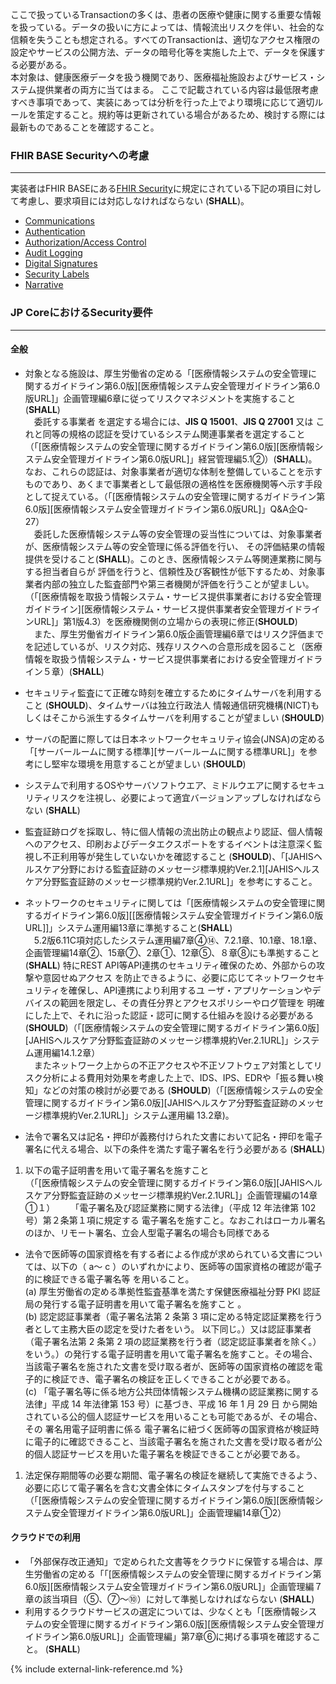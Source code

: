ここで扱っているTransactionの多くは、患者の医療や健康に関する重要な情報を扱っている。データの扱いに方によっては、情報流出リスクを伴い、社会的な信頼を失うことも想定される。すべてのTransactionは、適切なアクセス権限の設定やサービスの公開方法、データの暗号化等を実施した上で、データを保護する必要がある。  
本対象は、健康医療データを扱う機関であり、医療福祉施設およびサービス・システム提供業者の両方に当てはまる。 ここで記載されている内容は最低限考慮すべき事項であって、実装にあっては分析を行った上でより環境に応じて適切ルールを策定すること。規約等は更新されている場合があるため、検討する際には最新ものであることを確認すること。

### FHIR BASE Securityへの考慮
---
実装者はFHIR BASEにある[FHIR Security](https://hl7.org/fhir/R4B/security.html)に規定にされている下記の項目に対して考慮し、要求項目には対応しなければならない (**SHALL**)。
- [Communications](https://hl7.org/fhir/R4B/security.html#http)
- [Authentication](https://hl7.org/fhir/R4B/security.html#authentication)
- [Authorization/Access Control](https://hl7.org/fhir/R4B/security.html#authorization/access%20control)
- [Audit Logging](https://hl7.org/fhir/R4B/security.html#audit%20logging)
- [Digital Signatures](https://hl7.org/fhir/R4B/security.html#digital%20signatures)
- [Security Labels](https://hl7.org/fhir/R4B/security-labels.html)
- [Narrative](https://hl7.org/fhir/R4B/security.html#narrative)

### JP CoreにおけるSecurity要件
---
#### 全般
- 対象となる施設は、厚生労働省の定める「[医療情報システムの安全管理に関するガイドライン第6.0版][医療情報システム安全管理ガイドライン第6.0版URL]」企画管理編6章に従ってリスクマネジメントを実施すること (**SHALL**)   
　委託する事業者 を選定する場合には、**JIS Q 15001**、**JIS Q 27001** 又は これと同等の規格の認証を受けているシステム関連事業者を選定すること（「[医療情報システムの安全管理に関するガイドライン第6.0版][医療情報システム安全管理ガイドライン第6.0版URL]」経営管理編5.1②）(**SHALL**)。なお、これらの認証は、対象事業者が適切な体制を整備していることを示すものであり、あくまで事業者として最低限の適格性を医療機関等へ示す手段として捉えている。（「[医療情報システムの安全管理に関するガイドライン第6.0版][医療情報システム安全管理ガイドライン第6.0版URL]」Q&A企Q-27）  
　委託した医療情報システム等の安全管理の妥当性については、対象事業者が、医療情報システム等の安全管理に係る評価を行い、 その評価結果の情報提供を受けること(**SHALL**)。このとき、医療情報システム等関連業務に関与する担当者自らが 評価を行うと、信頼性及び客観性が低下するため、対象事業者内部の独立した監査部門や第三者機関が評価を行うことが望ましい。（「[医療情報を取扱う情報システム・サービス提供事業者における安全管理ガイドライン][医療情報システム・サービス提供事業者安全管理ガイドラインURL]」第1版4.3）を医療機関側の立場からの表現に修正(**SHOULD**)  
　また、厚生労働省ガイドライン第6.0版企画管理編6章ではリスク評価までを記述しているが、リスク対応、残存リスクへの合意形成を図ること（医療情報を取扱う情報システム・サービス提供事業者における安全管理ガイドライン５章）(**SHALL**)
- セキュリティ監査にて正確な時刻を確立するためにタイムサーバを利用すること (**SHOULD**)、タイムサーバは独立行政法人 情報通信研究機構(NICT)もしくはそこから派生するタイムサーバを利用することが望ましい (**SHOULD**)
- サーバの配置に際しては日本ネットワークセキュリティ協会(JNSA)の定める「[サーバールームに関する標準][サーバールームに関する標準URL]」を参考にし堅牢な環境を用意することが望ましい (**SHOULD**)
- システムで利用するOSやサーバソフトウエア、ミドルウエアに関するセキュリティリスクを注視し、必要によって適宜バージョンアップしなければならない (**SHALL**)
- 監査証跡ログを採取し、特に個人情報の流出防止の観点より認証、個人情報へのアクセス、印刷およびデータエクスポートをするイベントは注意深く監視し不正利用等が発生していないかを確認すること (**SHOULD**)、「[JAHISヘルスケア分野における監査証跡のメッセージ標準規約Ver.2.1][JAHISヘルスケア分野監査証跡のメッセージ標準規約Ver.2.1URL]」を参考にすること。

- ネットワークのセキュリティに関しては「[医療情報システムの安全管理に関するガイドライン第6.0版][[医療情報システム安全管理ガイドライン第6.0版URL]]」システム運用編13章に準拠すること(**SHALL**)  
　5.2版6.11C項対応したシステム運用編7章④⑭、7.2.1章、10.1章、18.1章、企画管理編14章②、15章⑦、2章①、12章⑤、８章⑧にも準拠すること(**SHALL**)
特にREST API等API連携のセキュリティ確保のため、外部からの攻撃や意図せぬアクセス を防止できるように、必要に応じてネットワークセキュリティを確保し、API連携により利用するユ ーザ・アプリケーションやデバイスの範囲を限定し、その責任分界とアクセスポリシーやログ管理を 明確にした上で、それに沿った認証・認可に関する仕組みを設ける必要がある(**SHOULD**)（「[医療情報システムの安全管理に関するガイドライン第6.0版][JAHISヘルスケア分野監査証跡のメッセージ標準規約Ver.2.1URL]」システム運用編14.1.2章）  
　またネットワーク上からの不正アクセスや不正ソフトウェア対策としてリスク分析による費用対効果を考慮した上で、IDS、IPS、EDRや「振る舞い検知」などの対策の検討が必要である (**SHOULD**)（「[医療情報システムの安全管理に関するガイドライン第6.0版][JAHISヘルスケア分野監査証跡のメッセージ標準規約Ver.2.1URL]」システム運用編 13.2章)。  
- 法令で署名又は記名・押印が義務付けられた文書において記名・押印を電子署名に代える場合、以下の条件を満たす電子署名を行う必要がある (**SHALL**)
1.	以下の電子証明書を用いて電子署名を施すこと  
（「[医療情報システムの安全管理に関するガイドライン第6.0版][JAHISヘルスケア分野監査証跡のメッセージ標準規約Ver.2.1URL]」企画管理編の14章①１）　　
「電子署名及び認証業務に関する法律」（平成 12 年法律第 102 号）第２条第１項に規定する 電子署名を施すこと。なおこれはローカル署名のほか、リモート署名、立会人型電子署名の場合も同様である

- 法令で医師等の国家資格を有する者による作成が求められている文書については、以下の（ a～ c ）のいずれかにより、医師等の国家資格の確認が電子的に検証できる電子署名等 を用いること。  
(a) 厚生労働省の定める準拠性監査基準を満たす保健医療福祉分野 PKI 認証局の発行する電子証明書を用いて電子署名を施すこと 。  
(b) 認定認証事業者（電子署名法第 2 条第 3 項に定める特定認証業務を行う者として主務大臣の認定を受けた者をいう。 以下同じ。）又は認証事業者（電子署名法第 2 条第 2 項の認証業務を行う者（認定認証事業者を除く。）をいう。）の発行する電子証明書を用いて電子署名を施すこと。その場合、当該電子署名を施された文書を受け取る者が、医師等の国家資格の確認を電子的に検証でき、電子署名の検証を正しくできることが必要である。  
(c) 「電子署名等に係る地方公共団体情報システム機構の認証業務に関する法律」平成 14 年法律第 153 号）に基づき、平成 16 年 1 月 29 日 から開始されている公的個人認証サービスを用いることも可能であるが、その場合、その 署名用電子証明書に係る 電子署名に紐づく医師等の国家資格が検証時に電子的に確認できること、当該電子署名を施された文書を受け取る者が公的個人認証サービスを用いた電子署名を検証できることが必要である。

1.	法定保存期間等の必要な期間、電子署名の検証を継続して実施できるよう、必要に応じて電子署名を含む文書全体にタイムスタンプを付与すること
（「[医療情報システムの安全管理に関するガイドライン第6.0版][医療情報システム安全管理ガイドライン第6.0版URL]」企画管理編14章①2）

#### クラウドでの利用
- 「外部保存改正通知」で定められた文書等をクラウドに保管する場合は、厚生労働省の定める「「[医療情報システムの安全管理に関するガイドライン第6.0版][医療情報システム安全管理ガイドライン第6.0版URL]」企画管理編７章の該当項目（⑤、⑦～⑩）に対して準拠しなければならない (**SHALL**)
- 利用するクラウドサービスの選定については、少なくとも「[医療情報システムの安全管理に関するガイドライン第6.0版][医療情報システム安全管理ガイドライン第6.0版URL]」企画管理編」第7章⑥に掲げる事項を確認すること。 (**SHALL**)

{% include external-link-reference.md %}
